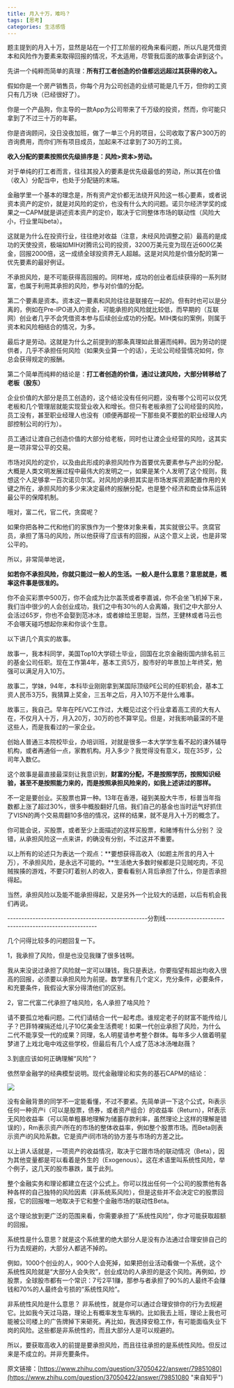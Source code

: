 ```yaml
---
title: 月入十万，难吗？
tags: [思考]
categories: 生活感悟
---
```



题主提到的月入十万，显然是站在一个打工阶层的视角来看问题，所以凡是凭借资本和风险作为要素来取得回报的情况，不太适用，尽管我后面的故事会讲到这个。

先讲一个纯粹而简单的真理：**所有打工者创造的价值都远远超过其获得的收入。**

假如你是一个房产销售员，你每个月为公司创造的业绩可能是几千万，但你的工资只有几万块（已经很好了）。

你是一个产品狗，你主导的一款App为公司带来了千万级的投资，然而，你可能只拿到了不过三十万的年薪。

你是咨询顾问，没日没夜加班，做了一单三个月的项目，公司收取了客户300万的咨询费用，而你们所有项目成员，加起来不过拿到了30万的工资。

**收入分配的要素按照优先级排序是：风险>资本>劳动。**

对于单纯的打工者而言，往往其投入的要素是优先级最低的劳动，所以其在价值（收入）分配当中，也处于分配链的末端。

金融学里一个基本的理念是，所有资产定价都无法绕开风险这一核心要素，或者说资本资产的定价，就是对风险的定价，也没有什么大的问题。诺贝尔经济学奖的成果之一CAPM就是讲述资本资产的定价，取决于它同整体市场的联动性（风险大小，行业里叫beta）。

这就是为什么在投资行业，往往绝对收益（注意，未经风险调整之前）最高的是成功的天使投资，极端如MIH对腾讯公司的投资，3200万美元变为现在近600亿美金，回报2000倍，这一成绩全球投资界无人超越。这是对风险是价值分配的第一优先要素的最好例证。

不承担风险，是不可能获得高回报的。同样地，成功的创业者后续获得的一系列财富，也属于利用其承担的风险，参与对价值的分配。

第二个要素是资本。资本这一要素和风险往往是联接在一起的。但有时也可以是分离的，例如在Pre-IPO进入的资金，可能承担的风险就比较低，而早期的（互联网）创业者几乎不会凭借资本参与后续创业成功的分配。MIH类似的案例，则属于资本和风险相结合的情况，为多。

最后才是劳动。这就是为什么之前提到的那条真理如此普遍而纯粹。因为劳动的提供者，几乎不承担任何风险（如果失业算一个的话），无论公司经营情况如何，你总会获得规定的报酬。

第二个简单而纯粹的结论是：**打工者创造的价值，通过让渡风险，大部分转移给了老板（股东）**

企业价值的大部分是员工创造的，这个结论没有任何问题，没有哪个公司可以仅凭老板和几个管理层就能实现营业收入和增长。但只有老板承担了公司经营的风险，员工没有，甚至职业经理人也没有（顺便再鄙视一下那些臭不要脸的职业经理人内部控制公司的行为）。

员工通过让渡自己创造价值的大部分给老板，同时也让渡企业经营的风险，这其实是一项非常公平的交易。

市场对风险的定价，以及由此形成的承担风险作为首要优先要素参与产出的分配，大概是人类文明发展过程中最伟大的发明之一，如果是某个人发明了这个规则，我想这个人足够拿一百次诺贝尔奖。对风险的承担其实是市场发挥资源配置作用的关键之所在，承担风险的多少来决定最终的报酬分配，也是整个经济和商业体系运转最公平的保障机制。

哦对，富二代，官二代，贪腐呢？

如果你把各种二代和他们的家族作为一个整体对象来看，其实就很公平。贪腐官员，承担了落马的风险，所以他获得了应该有的回报，从这个意义上说，也是非常公平的。

所以，非常简单地说，

**如若你不承担风险，你就只能过一般人的生活。一般人是什么意思？意思就是，概率这件事是很准的。**

你不会买彩票中500万，你不会成为比尔盖茨或者李嘉诚，你不会坐飞机掉下来，我们当中很少的人会创业成功，我们之中有30％的人会离婚，我们之中大部分人会活过65岁，你也不会娶到范冰冰，或者嫁给王思聪，当然，王健林或者马云也不会哪天碰巧想起你来和你谈个生意。

以下讲几个真实的故事。

故事一，我本科同学，美国Top10大学硕士毕业，回国在北京金融街国内排名前三的基金公司任职。现在工作第4年，基本工资5万，股市好的年景加上年终奖，勉强可以满足月入10万。

故事二，学妹，94年，本科毕业刚刚拿到某国际顶级PE公司的任职机会，基本工资人民币3万5，我猜算上奖金，三五年之后，月入10万不是什么难事。

故事三，我自己。早年在PE/VC工作过，大概见过这个行业拿着高工资的大有人在，不仅月入十万，月入20万，30万的也不算罕见。但是，对我影响最深的不是这些人，而是我看过的一家企业。

创始人普通三本院校毕业，办培训班，对就是很多一本大学学生看不起的课外辅导机构，或者再通俗一点，家教机构。月入多少？我觉得没有意义，现在35岁，公司年入数亿。

这个故事是最直接最深刻让我意识到，**财富的分配，不是按照学历，按照知识经验，甚至不是按照能力来的，而是按照承担风险来的，如我上述讲过的那样。**

不一定是要创业。买股票也算一种。13年在香港，碰到美股大牛市，标普当年指数都上涨了超过30%，很多中概股翻好几倍。我们自己的基金也当时运气好抓住了VISN的两个交易周翻10多倍的情况，这样的结果，就不是月入十万的概念了。

你可能会说，买股票，或者至少上面描述的这样买股票，和赌博有什么分别？ 没错，从承担风险这一点来讲，的确没有分别，不过这并不重要。

以上所有的论述只为表达一个观点：**要想获得高收入（如题主所言的月入十万），不承担风险，是永远不可能的。**生活绝大多数时候都是只见贼吃肉，不见贼挨揍的游戏，不要只盯着别人的收入，要看看别人背后承担了什么，你是否承担得起。

当然，承担风险以及能不能承担得起，又是另外一个比较大的话题，以后有机会我们再说。

--------------------------------------------------分割线-----------------------------------------------------

几个问得比较多的问题回复一下。

1，我承担了风险，但是也没见我赚了很多钱啊。

我从来没说过承担了风险就一定可以赚钱，我只是表达，你要指望有超出均收入很高的回报，必须要以承担风险为前提。数学里有几个定义，充分条件，必要条件，和充要条件，我假设大家分得清他们的区别。

2，官二代富二代承担了啥风险，名人承担了啥风险？

请不要孤立地看问题。二代们请结合一代一起考虑。谁规定老子的财富不能传给儿子？巴菲特裸捐还给儿子10亿美金生活费呢！如果一代创业承担了风险，为什么二代不能享受一代的成果？同理，名人明星请参考整个群体。每年多少人做着明星梦进了上戏北电中戏这些学校，但最后有几个人成了范冰冰汤唯赵薇？

3.到底应该如何正确理解“风险”？

依然举金融学的经典模型说明。现代金融理论和实务的基石CAPM的结论：

![](http://7xrl2u.com1.z0.glb.clouddn.com/equation0001.png)

没有金融背景的同学不一定能看懂，不过不要紧。先简单讲一下这个公式，Ri表示任何一种资产i（可以是股票，债券，或者资产组合）的收益率（Return），Rf表示无风险收益率（可以简单粗暴地理解为储蓄存款利率，虽然理论上这样的理解是错误的），Rm表示资产i所在的市场的整体收益率，例如整个股票市场。而Beta则表示资产i的风险系数。它是资产i同市场的协方差与市场的方差之比。

以上讲人话就是，一项资产的收益情况，取决于它跟市场的联动情况（Beta），因为其他变量都是可以看着是外生的（Exogenous）。这在术语里叫系统性风险，举个例子，这几天的股市暴跌，属于此列。

整个金融实务和理论都建立在这个公式上。你可以找出任何一个公司的股票他有各种各样的自己独特的风险因素（非系统系风险），但是这些并不会决定它的股票回报，它的回报唯一地取决于它和整个金融市场的联动性Beta。

这个理论放到更广泛的范围来看，你需要承担了“系统性风险”，你才可能获取超额的回报。

系统性是什么意思？就是这个系统里的绝大部分人是没有办法通过合理安排自己的行为去规避的，大部分人都逃不掉的。

例如，1000个创业的人，900个人会死掉，如果把创业活动看做一个系统，这个系统性风险就是“大部分人会失败”，创业成功的人承担的是这个风险。再例如，炒股票，全球股市都有一个常识：7亏2平1赚，那参与者承担了90%的人最终不会赚钱和70%的人最终会亏损的“系统性风险”。

非系统性风险是什么意思？ 非系统性，就是你可以通过合理安排你的行为去规避它。比如我今天过马路，理论上有概率发生车祸的。比如我去上班，理论上我也可能被公司楼上的广告牌掉下来砸死。再比如，我选择安稳工作，有可能面临失业下岗的风险。这些都是非系统性的，而且大部分人是可以规避的。

所以，要获取高收入的前提是要承担风险，而且往往承担的是系统性风险。但反过来是不成立的。并非充要条件。

原文链接：[https://www.zhihu.com/question/37050422/answer/79851080](https://www.zhihu.com/question/37050422/answer/79851080 "来自知乎")